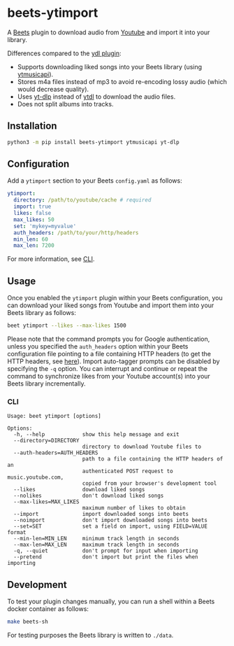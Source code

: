 # beets-ytimport

A [Beets](https://github.com/beetbox/beets) plugin to download audio from [Youtube](https://www.youtube.com/) and import it into your library.

Differences compared to the [ydl plugin](https://github.com/vmassuchetto/beets-ydl):
* Supports downloading liked songs into your Beets library (using [ytmusicapi](https://github.com/sigma67/ytmusicapi)).
* Stores m4a files instead of mp3 to avoid re-encoding lossy audio (which would decrease quality).
* Uses [yt-dlp](https://github.com/yt-dlp/yt-dlp) instead of [ytdl](https://github.com/ytdl-org/youtube-dl) to download the audio files.
* Does not split albums into tracks.

## Installation

```sh
python3 -m pip install beets-ytimport ytmusicapi yt-dlp
```

## Configuration

Add a `ytimport` section to your Beets `config.yaml` as follows:
```yaml
ytimport:
  directory: /path/to/youtube/cache # required
  import: true
  likes: false
  max_likes: 50
  set: 'mykey=myvalue'
  auth_headers: /path/to/your/http/headers
  min_len: 60
  max_len: 7200
```

For more information, see [CLI](#cli).

## Usage

Once you enabled the `ytimport` plugin within your Beets configuration, you can download your liked songs from Youtube and import them into your Beets library as follows:
```sh
beet ytimport --likes --max-likes 1500
```

Please note that the command prompts you for Google authentication, unless you specified the `auth_headers` option within your Beets configuration file pointing to a file containing HTTP headers (to get the HTTP headers, see [here](https://ytmusicapi.readthedocs.io/en/stable/setup/browser.html#copy-authentication-headers)).
Import auto-tagger prompts can be disabled by specifying the `-q` option.
You can interrupt and continue or repeat the command to synchronize likes from your Youtube account(s) into your Beets library incrementally.

### CLI

```
Usage: beet ytimport [options]

Options:
  -h, --help            show this help message and exit
  --directory=DIRECTORY
                        directory to download Youtube files to
  --auth-headers=AUTH_HEADERS
                        path to a file containing the HTTP headers of an
                        authenticated POST request to music.youtube.com,
                        copied from your browser's development tool
  --likes               download liked songs
  --nolikes             don't download liked songs
  --max-likes=MAX_LIKES
                        maximum number of likes to obtain
  --import              import downloaded songs into beets
  --noimport            don't import downloaded songs into beets
  --set=SET             set a field on import, using FIELD=VALUE format
  --min-len=MIN_LEN     minimum track length in seconds
  --max-len=MAX_LEN     maximum track length in seconds
  -q, --quiet           don't prompt for input when importing
  --pretend             don't import but print the files when importing
```

## Development

To test your plugin changes manually, you can run a shell within a Beets docker container as follows:
```sh
make beets-sh
```

For testing purposes the Beets library is written to `./data`.
